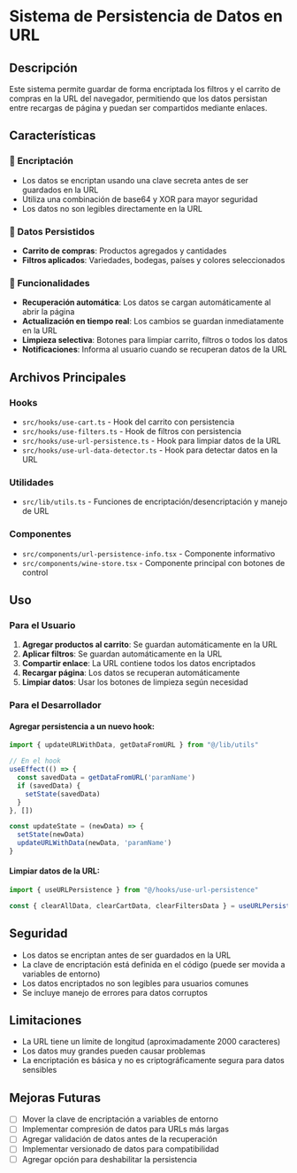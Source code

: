 # Sistema de Persistencia de Datos en URL

## Descripción

Este sistema permite guardar de forma encriptada los filtros y el carrito de compras en la URL del navegador, permitiendo que los datos persistan entre recargas de página y puedan ser compartidos mediante enlaces.

## Características

### 🔐 Encriptación
- Los datos se encriptan usando una clave secreta antes de ser guardados en la URL
- Utiliza una combinación de base64 y XOR para mayor seguridad
- Los datos no son legibles directamente en la URL

### 💾 Datos Persistidos
- **Carrito de compras**: Productos agregados y cantidades
- **Filtros aplicados**: Variedades, bodegas, países y colores seleccionados

### 🔄 Funcionalidades
- **Recuperación automática**: Los datos se cargan automáticamente al abrir la página
- **Actualización en tiempo real**: Los cambios se guardan inmediatamente en la URL
- **Limpieza selectiva**: Botones para limpiar carrito, filtros o todos los datos
- **Notificaciones**: Informa al usuario cuando se recuperan datos de la URL

## Archivos Principales

### Hooks
- `src/hooks/use-cart.ts` - Hook del carrito con persistencia
- `src/hooks/use-filters.ts` - Hook de filtros con persistencia
- `src/hooks/use-url-persistence.ts` - Hook para limpiar datos de la URL
- `src/hooks/use-url-data-detector.ts` - Hook para detectar datos en la URL

### Utilidades
- `src/lib/utils.ts` - Funciones de encriptación/desencriptación y manejo de URL

### Componentes
- `src/components/url-persistence-info.tsx` - Componente informativo
- `src/components/wine-store.tsx` - Componente principal con botones de control

## Uso

### Para el Usuario
1. **Agregar productos al carrito**: Se guardan automáticamente en la URL
2. **Aplicar filtros**: Se guardan automáticamente en la URL
3. **Compartir enlace**: La URL contiene todos los datos encriptados
4. **Recargar página**: Los datos se recuperan automáticamente
5. **Limpiar datos**: Usar los botones de limpieza según necesidad

### Para el Desarrollador

#### Agregar persistencia a un nuevo hook:
```typescript
import { updateURLWithData, getDataFromURL } from "@/lib/utils"

// En el hook
useEffect(() => {
  const savedData = getDataFromURL('paramName')
  if (savedData) {
    setState(savedData)
  }
}, [])

const updateState = (newData) => {
  setState(newData)
  updateURLWithData(newData, 'paramName')
}
```

#### Limpiar datos de la URL:
```typescript
import { useURLPersistence } from "@/hooks/use-url-persistence"

const { clearAllData, clearCartData, clearFiltersData } = useURLPersistence()
```

## Seguridad

- Los datos se encriptan antes de ser guardados en la URL
- La clave de encriptación está definida en el código (puede ser movida a variables de entorno)
- Los datos encriptados no son legibles para usuarios comunes
- Se incluye manejo de errores para datos corruptos

## Limitaciones

- La URL tiene un límite de longitud (aproximadamente 2000 caracteres)
- Los datos muy grandes pueden causar problemas
- La encriptación es básica y no es criptográficamente segura para datos sensibles

## Mejoras Futuras

- [ ] Mover la clave de encriptación a variables de entorno
- [ ] Implementar compresión de datos para URLs más largas
- [ ] Agregar validación de datos antes de la recuperación
- [ ] Implementar versionado de datos para compatibilidad
- [ ] Agregar opción para deshabilitar la persistencia 